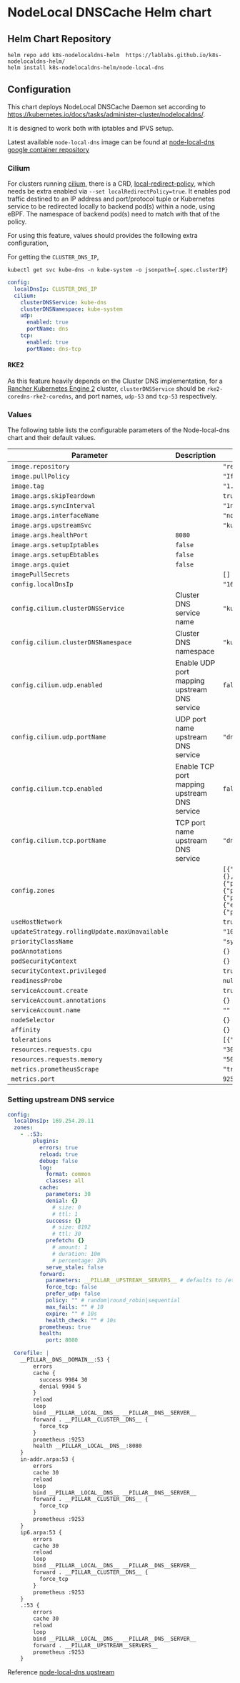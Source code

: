 # NodeLocal DNSCache Helm chart

## Helm Chart Repository

```console
helm repo add k8s-nodelocaldns-helm  https://lablabs.github.io/k8s-nodelocaldns-helm/
helm install k8s-nodelocaldns-helm/node-local-dns
```

## Configuration

This chart deploys NodeLocal DNSCache Daemon set according to <https://kubernetes.io/docs/tasks/administer-cluster/nodelocaldns/>.

It is designed to work both with iptables and IPVS setup.

Latest available `node-local-dns` image can be found at [node-local-dns google container repository](https://console.cloud.google.com/gcr/images/google-containers/GLOBAL/k8s-dns-node-cache)

### Cilium

For clusters running [cilium](https://cilium.io/), there is a CRD,
[local-redirect-policy](https://docs.cilium.io/en/stable/network/kubernetes/local-redirect-policy/),
which needs be extra enabled via `--set localRedirectPolicy=true`.
It enables pod traffic destined to an IP address and port/protocol tuple or Kubernetes service to be redirected
locally to backend pod(s) within a node, using eBPF.
The namespace of backend pod(s) need to match with that of the policy.

For using this feature, values should provides the following extra configuration,

For getting the `CLUSTER_DNS_IP`,

```console
kubectl get svc kube-dns -n kube-system -o jsonpath={.spec.clusterIP}
```

```yaml
config:
  localDnsIp: CLUSTER_DNS_IP
  cilium:
    clusterDNSService: kube-dns
    clusterDNSNamespace: kube-system
    udp:
      enabled: true
      portName: dns
    tcp:
      enabled: true
      portName: dns-tcp
```

#### RKE2

As this feature heavily depends on the Cluster DNS implementation, for a [Rancher Kubernetes Engine 2](https://docs.rke2.io/) cluster,
`clusterDNSService` should be `rke2-coredns-rke2-coredns`, and port names,
`udp-53` and `tcp-53` respectively.

### Values

The following table lists the configurable parameters of the Node-local-dns chart and their default values.

| Parameter                | Description             | Default        |
| ------------------------ | ----------------------- | -------------- |
| `image.repository` |  | `"registry.k8s.io/dns/k8s-dns-node-cache"` |
| `image.pullPolicy` |  | `"IfNotPresent"` |
| `image.tag` |  | `"1.22.9"` |
| `image.args.skipTeardown` |  | `true` |
| `image.args.syncInterval` |  | `"1ns"` |
| `image.args.interfaceName` |  | `"nodelocaldns"` |
| `image.args.upstreamSvc` |  | `"kube-dns"` |
| `image.args.healthPort` | `8080` |
| `image.args.setupIptables` | `false` |
| `image.args.setupEbtables` | `false` |
| `image.args.quiet` | `false` |
| `imagePullSecrets` |  | `[]` |
| `config.localDnsIp` |  | `"169.254.20.11"` |
| `config.cilium.clusterDNSService` | Cluster DNS service name | `"kube-dns"` |
| `config.cilium.clusterDNSNamespace` | Cluster DNS namespace | `"kube-system"` |
| `config.cilium.udp.enabled` | Enable UDP port mapping upstream DNS service | `false` |
| `config.cilium.udp.portName` | UDP port name upstream DNS service | `"dns"` |
| `config.cilium.tcp.enabled` | Enable TCP port mapping upstream DNS service | `false` |
| `config.cilium.tcp.portName` | TCP port name upstream DNS service | `"dns-tcp"` |
| `config.zones` |  | `[{".:53":{"plugins":{"errors":true,"reload":true,"debug":false,"log":{"format":"combined","classes":"all"},"cache":{"parameters":30,"denial":{},"success":{},"prefetch":{},"serve_stale":false},"forward":{"parameters":"__PILLAR__UPSTREAM__SERVERS__","force_tcp":false,"prefer_udp":false,"policy":"","max_fails":"","expire":"","health_check":"","except":""},"prometheus":true,"health":{"port":8080}}}},{"ip6.arpa:53":{"plugins":{"errors":true,"reload":true,"debug":false,"log":{"format":"combined","classes":"all"},"cache":{"parameters":30},"forward":{"parameters":"__PILLAR__UPSTREAM__SERVERS__","force_tcp":false},"prometheus":true,"health":{"port":8080}}}},{"in-addr.arpa:53":{"plugins":{"errors":true,"reload":true,"debug":false,"log":{"format":"combined","classes":"all"},"cache":{"parameters":30},"forward":{"parameters":"__PILLAR__UPSTREAM__SERVERS__","force_tcp":false},"prometheus":true,"health":{"port":8080}}}}]` |
| `useHostNetwork` |  | `true` |
| `updateStrategy.rollingUpdate.maxUnavailable` |  | `"10%"` |
| `priorityClassName` |  | `"system-node-critical"` |
| `podAnnotations` |  | `{}` |
| `podSecurityContext` |  | `{}` |
| `securityContext.privileged` |  | `true` |
| `readinessProbe` |  | `null` |
| `serviceAccount.create` |  | `true` |
| `serviceAccount.annotations` |  | `{}` |
| `serviceAccount.name` |  | `""` |
| `nodeSelector` |  | `{}` |
| `affinity` |  | `{}` |
| `tolerations` |  | `[{"key": "CriticalAddonsOnly", "operator": "Exists"}, {"effect": "NoExecute", "operator": "Exists"}, {"effect": "NoSchedule", "operator": "Exists"}]` |
| `resources.requests.cpu` |  | `"30m"` |
| `resources.requests.memory` |  | `"50Mi"` |
| `metrics.prometheusScrape` |  | `"true"` |
| `metrics.port` |  | `9253` |

### Setting upstream DNS service

```yaml
config:
  localDnsIp: 169.254.20.11
  zones:
    - .:53:
        plugins:
          errors: true
          reload: true
          debug: false
          log:
            format: common
            classes: all
          cache:
            parameters: 30
            denial: {}
              # size: 0
              # ttl: 1
            success: {}
              # size: 8192
              # ttl: 30
            prefetch: {}
              # amount: 1
              # duration: 10m
              # percentage: 20%
            serve_stale: false
          forward:
            parameters: __PILLAR__UPSTREAM__SERVERS__ # defaults to /etc/resolv.conf
            force_tcp: false
            prefer_udp: false
            policy: "" # random|round_robin|sequential
            max_fails: "" # 10
            expire: "" # 10s
            health_check: "" # 10s
          prometheus: true
          health:
            port: 8080
```

```yaml
  Corefile: |
    __PILLAR__DNS__DOMAIN__:53 {
        errors
        cache {
          success 9984 30
          denial 9984 5
        }
        reload
        loop
        bind __PILLAR__LOCAL__DNS__ __PILLAR__DNS__SERVER__
        forward . __PILLAR__CLUSTER__DNS__ {
          force_tcp
        }
        prometheus :9253
        health __PILLAR__LOCAL__DNS__:8080
    }
    in-addr.arpa:53 {
        errors
        cache 30
        reload
        loop
        bind __PILLAR__LOCAL__DNS__ __PILLAR__DNS__SERVER__
        forward . __PILLAR__CLUSTER__DNS__ {
          force_tcp
        }
        prometheus :9253
    }
    ip6.arpa:53 {
        errors
        cache 30
        reload
        loop
        bind __PILLAR__LOCAL__DNS__ __PILLAR__DNS__SERVER__
        forward . __PILLAR__CLUSTER__DNS__ {
          force_tcp
        }
        prometheus :9253
    }
    .:53 {
        errors
        cache 30
        reload
        loop
        bind __PILLAR__LOCAL__DNS__ __PILLAR__DNS__SERVER__
        forward . __PILLAR__UPSTREAM__SERVERS__
        prometheus :9253
    }
```

Reference [node-local-dns upstream](https://github.com/kubernetes/kubernetes/blob/master/cluster/addons/dns/nodelocaldns/nodelocaldns.yaml)
